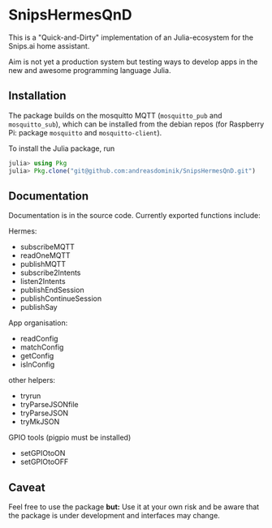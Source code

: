 # SnipsHermesQnD

This is a "Quick-and-Dirty" implementation of an Julia-ecosystem for the
Snips.ai home assistant.

Aim is not yet a production system but testing ways to develop apps in the new and awesome programming
language Julia.

## Installation

The package builds on the mosquitto MQTT (`mosquitto_pub` and `mosquitto_sub`), which can be installed from the debian repos
(for Raspberry Pi: package `mosquitto` and `mosquitto-client`).

To install the Julia package, run

```Julia
julia> using Pkg
julia> Pkg.clone("git@github.com:andreasdominik/SnipsHermesQnD.git")
```

## Documentation

Documentation is in the source code.
Currently exported functions include:

Hermes:
* subscribeMQTT
* readOneMQTT
* publishMQTT
* subscribe2Intents
* listen2Intents
* publishEndSession
* publishContinueSession
* publishSay

App organisation:
* readConfig
* matchConfig
* getConfig
* isInConfig

other helpers:
* tryrun
* tryParseJSONfile
* tryParseJSON
* tryMkJSON

GPIO tools (pigpio must be installed)
* setGPIOtoON
* setGPIOtoOFF

## Caveat

Feel free to use the package **but:**
Use it at your own risk and be aware that the package is under development and interfaces may change.
